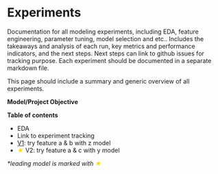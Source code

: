 # Experiments
Documentation for all modeling experiments, including EDA, feature engineering, parameter tuning, model selection and etc.. 
Includes the takeaways and analysis of each run, key metrics and performance indicators, and the next steps. Next steps can link to github issues for tracking purpose. 
Each experiment should be documented in a separate markdown file.

This page should include a summary and generic overview of all experiments.

**Model/Project Objective**



**Table of contents**

- EDA
- Link to experiment tracking
- [V1](experiments/v1.md): try feature a & b with z model
- <span style="color: gold;">&#9733;</span> V2: try feature a & c with y model
 
_*leading model is marked with <span style="color: gold;">&#9733;</span>_